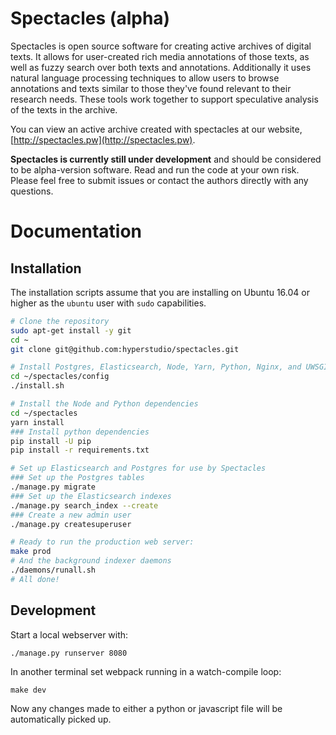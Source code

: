 # Spectacles (alpha)

Spectacles is open source software for creating active archives of digital
texts. It allows for user-created rich media annotations of those texts, as
well as fuzzy search over both texts and annotations. Additionally it uses
natural language processing techniques to allow users to browse annotations and
texts similar to those they've found relevant to their research needs. These
tools work together to support speculative analysis of the texts in the
archive.

You can view an active archive created with spectacles at our website,
[http://spectacles.pw](http://spectacles.pw).

**Spectacles is currently still under development** and should be considered to
be alpha-version software. Read and run the code at your own risk. Please feel
free to submit issues or contact the authors directly with any questions.


# Documentation

## Installation
The installation scripts assume that you are installing on Ubuntu 16.04 or higher as the `ubuntu` user with `sudo` capabilities.

```bash
# Clone the repository
sudo apt-get install -y git
cd ~
git clone git@github.com:hyperstudio/spectacles.git

# Install Postgres, Elasticsearch, Node, Yarn, Python, Nginx, and UWSGI
cd ~/spectacles/config
./install.sh

# Install the Node and Python dependencies
cd ~/spectacles
yarn install
### Install python dependencies
pip install -U pip
pip install -r requirements.txt

# Set up Elasticsearch and Postgres for use by Spectacles
### Set up the Postgres tables
./manage.py migrate
### Set up the Elasticsearch indexes
./manage.py search_index --create
### Create a new admin user
./manage.py createsuperuser

# Ready to run the production web server:
make prod
# And the background indexer daemons
./daemons/runall.sh
# All done! 
```

## Development
Start a local webserver with:
```
./manage.py runserver 8080
```
In another terminal set webpack running in a watch-compile loop:
```
make dev
```
Now any changes made to either a python or javascript file will be automatically picked up.
